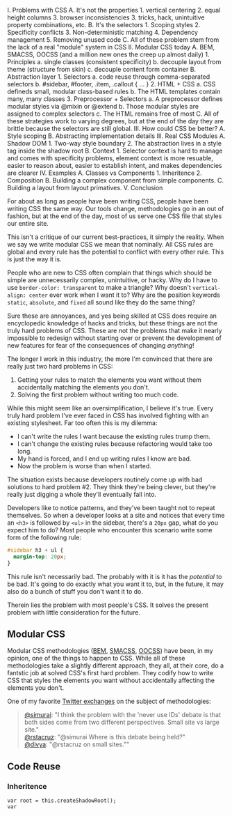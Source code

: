 <!--
{
  "layout": "article",
  "title": "Web Components and the Future of Modular CSS",
  "date": "2014-10-31T22:01:36-07:00",
  "draft": true,
  "tags": [
    "CSS",
    "HTML",
    "JavaScript"
  ]
}
-->

I. Problems with CSS
  A. It's not the properties
    1. vertical centering
    2. equal height columns
    3. browser inconsistencies
    3. tricks, hack, unintuitive property combinations, etc.
  B. It's the selectors
    1. Scoping styles
    2. Specificity conflicts
    3. Non-deterministic matching
    4. Dependency management
    5. Removing unused code
  C. All of these problem stem from the lack of a real "module" system in CSS
II. Modular CSS today
  A. BEM, SMACSS, OOCSS (and a million new ones the creep up almost daily)
    1. Principles
      a. single classes (consistent specificity)
      b. decouple layout from theme (structure from skin)
      c. decouple content form container
  B. Abstraction layer
    1. Selectors
      a. code reuse through comma-separated selectors
      b. #sidebar, #footer, .item, .callout { ... }
    2. HTML + CSS
      a. CSS defineds small, modular class-based rules
      b. The HTML templates contain many, many classes
    3. Preprocessor + Selectors
      a. A preprocessor defines modular styles via @mixin or @extend
      b. Those modular styles are assigned to complex selectors
      c. The HTML remains free of most
  C. All of these strategies work to varying degrees, but at the end of the day they are brittle because the selectors are still global.
III. How could CSS be better?
  A. Style scoping
  B. Abstracting implementation details
III. Real CSS Modules
  A. Shadow DOM
    1. Two-way style boundary
    2. The abstraction lives in a style tag inside the shadow root
  B. Context
    1. Selector context is hard to manage and comes with specificity problems, element context is more resuable, easier to reason about, easier to establish intent, and makes dependencies are clearer
IV. Examples
  A. Classes vs Components
    1. Inheritence
    2. Composition
  B. Building a complex component from simple components.
  C. Building a layout from layout primatives.
V. Conclusion



For about as long as people have been writing CSS, people have been writing CSS the same way. Our tools change, methodologies go in an out of fashion, but at the end of the day, most of us serve one CSS file that styles our entire site.

This isn't a critique of our current best-practices, it simply the reality. When we say we write modular CSS we mean that nominally. All CSS rules are global and every rule has the potential to conflict with every other rule. This is just the way it is.

People who are new to CSS often complain that things which should be simple are unnecessarily complex, unintuitive, or hacky. Why do I have to use `border-color: transparent` to make a triangle? Why doesn't `vertical-align: center` ever work when I want it to? Why are the position keywords `static`, `absolute`, and `fixed` all sound like they do the same thing?

Sure these are annoyances, and yes being skilled at CSS does require an encyclopedic knowledge of hacks and tricks, but these things are not the truly hard problems of CSS. These are not the problems that make it nearly impossible to redesign without starting over or prevent the development of new features for fear of the consequences of changing *anything*!

The longer I work in this industry, the more I'm convinced that there are really just two hard problems in CSS:

1. Getting your rules to match the elements you want without them accidentally matching the elements you don't.
2. Solving the first problem without writing too much code.

While this might seem like an oversimplification, I believe it's true. Every truly hard problem I've ever faced in CSS has involved fighting with an existing stylesheet. Far too often this is my dilemma:

* I can't write the rules I want because the existing rules trump them.
* I can't change the existing rules because refactoring would take too long.
* My hand is forced, and I end up writing rules I know are bad.
* Now the problem is worse than when I started.

The situation exists because developers routinely come up with bad solutions to hard problem #2. They think they're being clever, but they're really just digging a whole they'll eventually fall into.

Developers like to notice patterns, and they've been taught not to repeat themselves. So when a developer looks at a site and notices that every time an `<h3>` is followed by `<ul>` in the sidebar, there's a `20px` gap, what do you expect him to do? Most people who encounter this scenario write some form of the following rule:

```css
#sidebar h3 + ul {
  margin-top: 20px;
}
```

This rule isn't necessarily bad. The probably with it is it has the *potential* to be bad. It's going to do exactly what you want it to, but, in the future, it may also do a bunch of stuff you don't want it to do.

Therein lies the problem with most people's CSS. It solves the present problem with little consideration for the future.

## Modular CSS

Modular CSS methodologies ([BEM](http://bem.info/method/), [SMACSS](http://smacss.com/), [OOCSS](https://github.com/stubbornella/oocss/wiki)) have been, in my opinion, one of the things to happen to CSS. While all of these methodologies take a slightly different approach, they all, at their core, do a fantstic job at solved CSS's first hard problem. They codify how to write CSS that styles the elements you want without accidentally affecting the elements you don't.


One of my favorite [Twitter exchanges](https://twitter.com/rstacruz/status/272765333977325568) on the subject of methodologies:

> [@simurai](https://twitter.com/simurai): "I think the problem with the 'never use IDs' debate is that both sides come from two different perspectives. Small site vs large site."
> <br>[@rstacruz](https://twitter.com/rstacruz): "@simurai Where is this debate being held?"
> <br>[@divya](https://twitter.com/divya): "@rstacruz on small sites.""

## Code Reuse

### Inheritence

```
var root = this.createShadowRoot();
var



